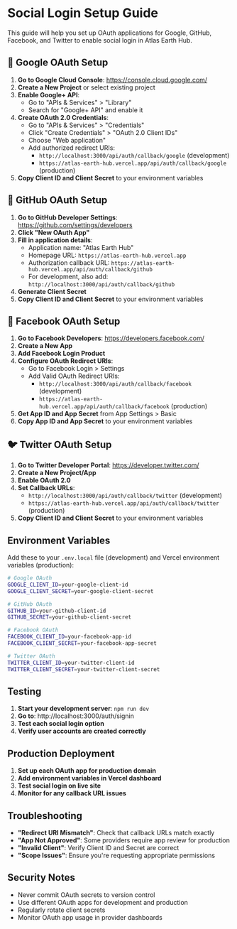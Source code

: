 # Social Login Setup Guide

This guide will help you set up OAuth applications for Google, GitHub, Facebook, and Twitter to enable social login in Atlas Earth Hub.

## 🌟 Google OAuth Setup

1. **Go to Google Cloud Console**: https://console.cloud.google.com/
2. **Create a New Project** or select existing project
3. **Enable Google+ API**:
   - Go to "APIs & Services" > "Library"
   - Search for "Google+ API" and enable it
4. **Create OAuth 2.0 Credentials**:
   - Go to "APIs & Services" > "Credentials"
   - Click "Create Credentials" > "OAuth 2.0 Client IDs"
   - Choose "Web application"
   - Add authorized redirect URIs:
     - `http://localhost:3000/api/auth/callback/google` (development)
     - `https://atlas-earth-hub.vercel.app/api/auth/callback/google` (production)
5. **Copy Client ID and Client Secret** to your environment variables

## 🐙 GitHub OAuth Setup

1. **Go to GitHub Developer Settings**: https://github.com/settings/developers
2. **Click "New OAuth App"**
3. **Fill in application details**:
   - Application name: "Atlas Earth Hub"
   - Homepage URL: `https://atlas-earth-hub.vercel.app`
   - Authorization callback URL: `https://atlas-earth-hub.vercel.app/api/auth/callback/github`
   - For development, also add: `http://localhost:3000/api/auth/callback/github`
4. **Generate Client Secret**
5. **Copy Client ID and Client Secret** to your environment variables

## 📘 Facebook OAuth Setup

1. **Go to Facebook Developers**: https://developers.facebook.com/
2. **Create a New App**
3. **Add Facebook Login Product**
4. **Configure OAuth Redirect URIs**:
   - Go to Facebook Login > Settings
   - Add Valid OAuth Redirect URIs:
     - `http://localhost:3000/api/auth/callback/facebook` (development)
     - `https://atlas-earth-hub.vercel.app/api/auth/callback/facebook` (production)
5. **Get App ID and App Secret** from App Settings > Basic
6. **Copy App ID and App Secret** to your environment variables

## 🐦 Twitter OAuth Setup

1. **Go to Twitter Developer Portal**: https://developer.twitter.com/
2. **Create a New Project/App**
3. **Enable OAuth 2.0**
4. **Set Callback URLs**:
   - `http://localhost:3000/api/auth/callback/twitter` (development)
   - `https://atlas-earth-hub.vercel.app/api/auth/callback/twitter` (production)
5. **Copy Client ID and Client Secret** to your environment variables

## Environment Variables

Add these to your `.env.local` file (development) and Vercel environment variables (production):

```bash
# Google OAuth
GOOGLE_CLIENT_ID=your-google-client-id
GOOGLE_CLIENT_SECRET=your-google-client-secret

# GitHub OAuth
GITHUB_ID=your-github-client-id
GITHUB_SECRET=your-github-client-secret

# Facebook OAuth
FACEBOOK_CLIENT_ID=your-facebook-app-id
FACEBOOK_CLIENT_SECRET=your-facebook-app-secret

# Twitter OAuth
TWITTER_CLIENT_ID=your-twitter-client-id
TWITTER_CLIENT_SECRET=your-twitter-client-secret
```

## Testing

1. **Start your development server**: `npm run dev`
2. **Go to**: http://localhost:3000/auth/signin
3. **Test each social login option**
4. **Verify user accounts are created correctly**

## Production Deployment

1. **Set up each OAuth app for production domain**
2. **Add environment variables in Vercel dashboard**
3. **Test social login on live site**
4. **Monitor for any callback URL issues**

## Troubleshooting

- **"Redirect URI Mismatch"**: Check that callback URLs match exactly
- **"App Not Approved"**: Some providers require app review for production
- **"Invalid Client"**: Verify Client ID and Secret are correct
- **"Scope Issues"**: Ensure you're requesting appropriate permissions

## Security Notes

- Never commit OAuth secrets to version control
- Use different OAuth apps for development and production
- Regularly rotate client secrets
- Monitor OAuth app usage in provider dashboards